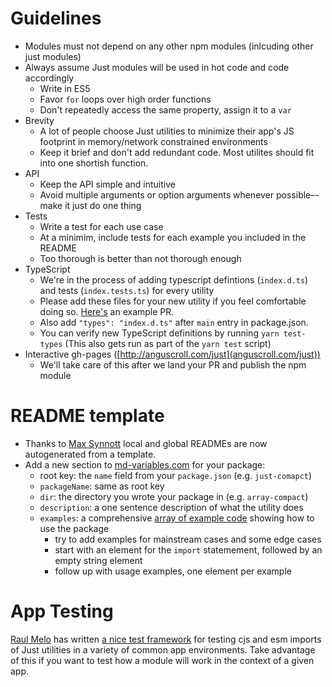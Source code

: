 
# Guidelines
* Modules must not depend on any other npm modules (inlcuding other just modules)
* Always assume Just modules will be used in hot code and code accordingly
  * Write in ES5
  * Favor `for` loops over high order functions
  * Don't repeatedly access the same property, assign it to a `var`
* Brevity
  * A lot of people choose Just utilities to minimize their app's JS footprint in memory/network constrained environments
  * Keep it brief and don't add redundant code. Most utilites should fit into one shortish function.
* API
  * Keep the API simple and intuitive
  * Avoid multiple arguments or option arguments whenever possible–-make it just do one thing
* Tests
  * Write a test for each use case
  * At a minimim, include tests for each example you included in the README
  * Too thorough is better than not thorough enough
* TypeScript
  * We're in the process of adding typescript defintions (`index.d.ts`) and tests (`index.tests.ts`) for every utility
  * Please add these files for your new utility if you feel comfortable doing so. [Here's](https://github.com/angus-c/just/pull/247/files) an example PR.
  * Also add `"types": "index.d.ts"` after `main` entry in package.json. 
  * You can verify new TypeScript definitions by running `yarn test-types` (This also gets run as part of the `yarn test` script)
* Interactive gh-pages ([http://anguscroll.com/just](anguscroll.com/just))
  * We'll take care of this after we land your PR and publish the npm module

# README template
* Thanks to [Max Synnott](https://github.com/maxsynnott) local and global READMEs are now autogenerated from a template.
* Add a new section to [md-variables.com](https://github.com/angus-c/just/blob/master/md-variables.json) for your package:
  *  root key: the `name` field from your `package.json` (e.g. `just-comapct`)
  *  `packageName`: same as root key
  *  `dir`: the directory you wrote your package in (e.g. `array-compact`)
  *  `description`: a one sentence description of what the utility does
  *  `examples`: a comprehensive [array of example code](https://github.com/angus-c/just/blob/master/md-variables.json#L19) showing how to use the package
     *  try to add examples for mainstream cases and some edge cases
     *  start with an element for the `import` statemement, followed by an empty string element
     *  follow up with usage examples, one element per example 

# App Testing
[Raul Melo](https://github.com/raulfdm) has written [a nice test framework](https://github.com/devraul/just-test) for testing cjs and esm imports of Just utilities in a variety of common app environments. Take advantage of this if you want to test how a module will work in the context of a given app.
